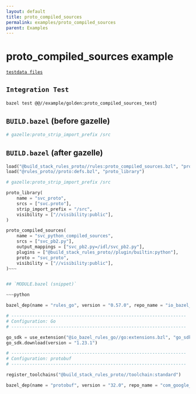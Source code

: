 ```yaml
---
layout: default
title: proto_compiled_sources
permalink: examples/proto_compiled_sources
parent: Examples
---
```



# proto_compiled_sources example

[`testdata files`](/example/golden/testdata/proto_compiled_sources)


## `Integration Test`

`bazel test @@//example/golden:proto_compiled_sources_test`)


## `BUILD.bazel` (before gazelle)

~~~python
# gazelle:proto_strip_import_prefix /src
~~~


## `BUILD.bazel` (after gazelle)

~~~python
load("@build_stack_rules_proto//rules:proto_compiled_sources.bzl", "proto_compiled_sources")
load("@rules_proto//proto:defs.bzl", "proto_library")

# gazelle:proto_strip_import_prefix /src

proto_library(
    name = "svc_proto",
    srcs = ["svc.proto"],
    strip_import_prefix = "/src",
    visibility = ["//visibility:public"],
)

proto_compiled_sources(
    name = "svc_python_compiled_sources",
    srcs = ["svc_pb2.py"],
    output_mappings = ["svc_pb2.py=/idl/svc_pb2.py"],
    plugins = ["@build_stack_rules_proto//plugin/builtin:python"],
    proto = "svc_proto",
    visibility = ["//visibility:public"],
)~~~


## `MODULE.bazel (snippet)`

~~~python

bazel_dep(name = "rules_go", version = "0.57.0", repo_name = "io_bazel_rules_go")

# -------------------------------------------------------------------
# Configuration: Go
# -------------------------------------------------------------------

go_sdk = use_extension("@io_bazel_rules_go//go:extensions.bzl", "go_sdk")
go_sdk.download(version = "1.23.1")

# -------------------------------------------------------------------
# Configuration: protobuf
# -------------------------------------------------------------------

register_toolchains("@build_stack_rules_proto//toolchain:standard")

bazel_dep(name = "protobuf", version = "32.0", repo_name = "com_google_protobuf")

~~~

